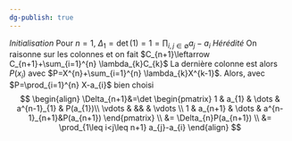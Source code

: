 ```yaml
---
dg-publish: true
---
```


*Initialisation* Pour $n=1$, $\Delta_{1}=\det (1)=1=\prod_{i,j\in \emptyset} a_{j}-a_{i}$
*Hérédité*
On raisonne sur les colonnes et on fait $C_{n+1}\leftarrow C_{n+1}+\sum_{i=1}^{n} \lambda_{k}C_{k}$
La dernière colonne est alors $P(x_{i})$ avec $P=X^{n}+\sum_{i=1}^{n} \lambda_{k}X^{k-1}$.
Alors, avec $P=\prod_{i=1}^{n} X-a_{i}$ bien choisi
$$
\begin{align}
\Delta_{n+1}&=\det \begin{pmatrix}
1 & a_{1} & \dots & a^{n-1}_{1} & P(a_{1})\\
\vdots & && & \vdots \\
1 & a_{n+1} & \dots & a^{n-1}_{n+1}&P(a_{n+1})
\end{pmatrix} \\
&= \Delta_{n}P(a_{n+1}) \\
&= \prod_{1\leq i<j\leq n+1} a_{j}-a_{i}
\end{align}
$$

